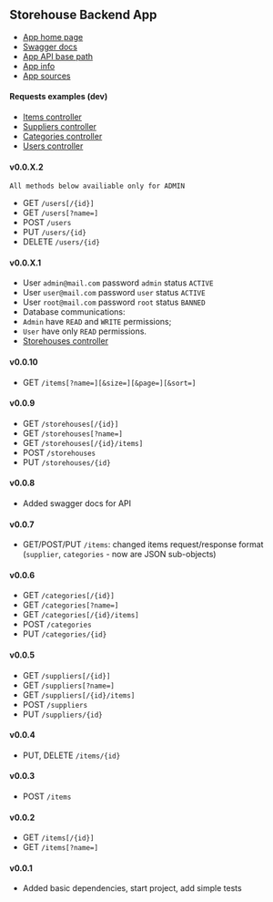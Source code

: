 Storehouse Backend App
---

- [App home page](https://gb-storehouse.herokuapp.com)
- [Swagger docs](https://gb-storehouse.herokuapp.com/swagger-ui.html)
- [App API base path](https://gb-storehouse.herokuapp.com/api/v1)
- [App info](https://gb-storehouse.herokuapp.com/check/info)
- [App sources](https://github.com/VaolEr/GB-spring-boot-app)

#### Requests examples (dev)
   - [Items controller](src/test/idea-http-client/items.http)
   - [Suppliers controller](src/test/idea-http-client/suppliers.http)
   - [Categories controller](src/test/idea-http-client/categories.http)
   - [Users controller](src/test/idea-http-client/users.http)

#### v0.0.X.2
	All methods below availiable only for ADMIN
- GET `/users[/{id}]`
- GET `/users[?name=]`
- POST `/users`
- PUT `/users/{id}`
- DELETE `/users/{id}`

#### v0.0.X.1
-	User `admin@mail.com`	password	`admin`	status `ACTIVE`
-	User `user@mail.com`	password 	`user`	status `ACTIVE`
-	User `root@mail.com`	password 	`root`	status `BANNED`
-	Database communications:
- 	`Admin` have `READ` and `WRITE` permissions;
- 	`User` have only `READ` permissions.
   - [Storehouses controller](src/test/idea-http-client/storehouses.http)

#### v0.0.10
- GET `/items[?name=][&size=][&page=][&sort=]`

#### v0.0.9
- GET `/storehouses[/{id}]`
- GET `/storehouses[?name=]`
- GET `/storehouses[/{id}/items]`
- POST `/storehouses`
- PUT `/storehouses/{id}`

#### v0.0.8
- Added swagger docs for API

#### v0.0.7
- GET/POST/PUT `/items`: changed items request/response format (`supplier`, `categories` - now are JSON sub-objects)

#### v0.0.6
- GET `/categories[/{id}]`
- GET `/categories[?name=]`
- GET `/categories[/{id}/items]`
- POST `/categories`
- PUT `/categories/{id}`

#### v0.0.5
- GET `/suppliers[/{id}]`
- GET `/suppliers[?name=]`
- GET `/suppliers[/{id}/items]`
- POST `/suppliers`
- PUT `/suppliers/{id}`

#### v0.0.4
- PUT, DELETE `/items/{id}`

#### v0.0.3
- POST `/items`

#### v0.0.2
- GET `/items[/{id}]`
- GET `/items[?name=]`

#### v0.0.1
- Added basic dependencies, start project, add simple tests
